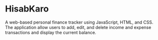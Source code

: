 # HisabKaro
A web-based personal finance tracker using JavaScript, HTML, and CSS. The application allow users to add, edit, and delete income and expense transactions and display the current balance.
